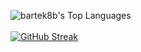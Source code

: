 ![bartek8b's Top Languages](https://github-readme-stats.vercel.app/api/top-langs/?username=bartek8b&theme=blueberry&show_icons=true&hide_border=true&layout=compact)
<br><br>
[![GitHub Streak](https://github-readme-streak-stats.herokuapp.com?user=bartek8b&theme=blueberry&hide_border=true&hide_total_contributions=true)](https://git.io/streak-stats)

<!--
**bartek8b/bartek8b** is a ✨ _special_ ✨ repository because its `README.md` (this file) appears on your GitHub profile.

Here are some ideas to get you started:

- 🔭 I’m currently working on ...
- 🌱 I’m currently learning ...
- 👯 I’m looking to collaborate on ...
- 🤔 I’m looking for help with ...
- 💬 Ask me about ...
- 📫 How to reach me: ...
- 😄 Pronouns: ...
- ⚡ Fun fact: ...
-->

